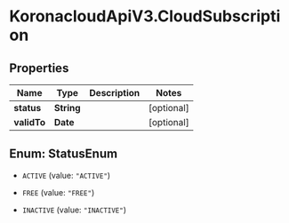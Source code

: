 # KoronacloudApiV3.CloudSubscription

## Properties
Name | Type | Description | Notes
------------ | ------------- | ------------- | -------------
**status** | **String** |  | [optional] 
**validTo** | **Date** |  | [optional] 


<a name="StatusEnum"></a>
## Enum: StatusEnum


* `ACTIVE` (value: `"ACTIVE"`)

* `FREE` (value: `"FREE"`)

* `INACTIVE` (value: `"INACTIVE"`)




